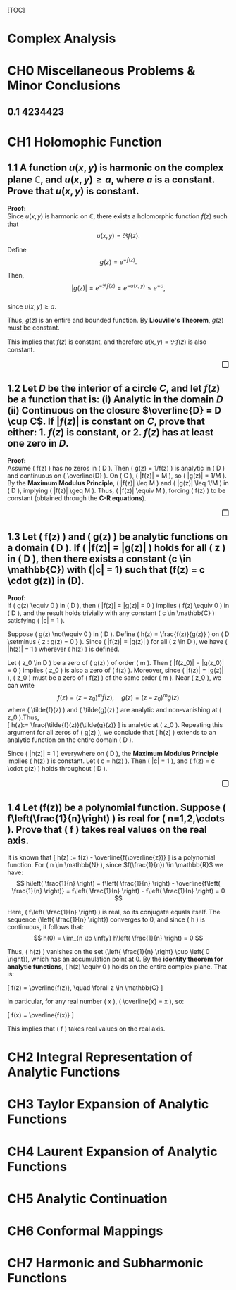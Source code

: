 [TOC]

# Complex Analysis
# CH0 Miscellaneous Problems & Minor Conclusions
## 0.1 4234423

# CH1 Holomophic Function
## 1.1 A function $u(x, y)$ is harmonic on the complex plane $\mathbb{C}$, and $u(x, y) \geq a$, where $a$ is a constant. Prove that $u(x, y)$ is constant.
**Proof:**  
Since $u(x, y)$ is harmonic on $\mathbb{C}$, there exists a holomorphic function $f(z)$ such that  
$$
u(x, y) = \Re f(z).
$$  

Define  
$$
g(z) = e^{-f(z)}.
$$  

Then,  
$$
|g(z)| = e^{-\Re f(z)} = e^{-u(x, y)} \leq e^{-a},
$$  
since $u(x, y) \geq a$.  

Thus, $g(z)$ is an entire and bounded function. By **Liouville's Theorem**, $g(z)$ must be constant.  

This implies that $f(z)$ is constant, and therefore $u(x, y) = \Re f(z)$ is also constant.  
<div style="text-align: right;font-size: 20px;">▢</div>

## 1.2 Let $D$ be the interior of a circle $C$, and let $f(z)$ be a function that is: (i) Analytic in the domain $D$ (ii) Continuous on the closure $\overline{D} = D \cup C$. If $|f(z)|$ is constant on $C$, prove that either: 1. $f(z)$ is constant, or 2. $f(z)$ has at least one zero in $D$.
**Proof:**  
Assume \( f(z) \) has no zeros in \( D \). Then \( g(z) = 1/f(z) \) is analytic in \( D \) and continuous on \( \overline{D} \). On \( C \), \( |f(z)| = M \), so \( |g(z)| = 1/M \). By the **Maximum Modulus Principle**, \( |f(z)| \leq M \) and \( |g(z)| \leq 1/M \) in \( D \), implying \( |f(z)| \geq M \). Thus, \( |f(z)| \equiv M \), forcing \( f(z) \) to be constant (obtained through the **C-R equations**). 
 <div style="text-align: right;font-size: 20px;">▢</div>

## 1.3 Let \( f(z) \) and \( g(z) \) be analytic functions on a domain \( D \). If \( |f(z)| = |g(z)| \) holds for all \( z \) in \( D \), then there exists a constant \(c \in \mathbb{C}\) with \(|c| = 1\) such that \(f(z) = c \cdot g(z)\) in \(D\).
**Proof:**  
If \( g(z) \equiv 0 \) in \( D \), then \( |f(z)| = |g(z)| = 0 \) implies \( f(z) \equiv 0 \) in \( D \), and the result holds trivially with any constant \( c \in \mathbb{C} \) satisfying \( |c| = 1 \).  

Suppose \( g(z) \not\equiv 0 \) in \( D \). Define \( h(z) = \frac{f(z)}{g(z)} \) on \( D \setminus \{ z : g(z) = 0 \} \). Since \( |f(z)| = |g(z)| \) for all \( z \in D \), we have \( |h(z)| = 1 \) wherever \( h(z) \) is defined.  

Let \( z_0 \in D \) be a zero of \( g(z) \) of order \( m \). Then \( |f(z_0)| = |g(z_0)| = 0 \) implies \( z_0 \) is also a zero of \( f(z) \). Moreover, since \( |f(z)| = |g(z)| \), \( z_0 \) must be a zero of \( f(z) \) of the same order \( m \). Near \( z_0 \), we can write  
$$
f(z) = (z - z_0)^m \tilde{f}(z), \quad g(z) = (z - z_0)^m \tilde{g}(z)
$$where \( \tilde{f}(z) \) and \( \tilde{g}(z) \) are analytic and non-vanishing at \( z_0 \).Thus,  
\[
h(z):= \frac{\tilde{f}(z)}{\tilde{g}(z)}
\]  is analytic at \( z_0 \). Repeating this argument for all zeros of \( g(z) \), we conclude that \( h(z) \) extends to an analytic function on the entire domain \( D \).  

Since \( |h(z)| = 1 \) everywhere on \( D \), the **Maximum Modulus Principle** implies \( h(z) \) is constant. Let \( c = h(z) \). Then \( |c| = 1 \), and \( f(z) = c \cdot g(z) \) holds throughout \( D \).     
 <div style="text-align: right;font-size: 20px;">▢</div>

## 1.4 Let \(f(z)\) be a polynomial function. Suppose \( f\left(\frac{1}{n}\right) \) is real for \( n=1,2,\cdots \). Prove that \( f \) takes real values on the real axis.
It is known that 
\[ h(z) := f(z) - \overline{f(\overline{z})}  \] is a polynomial function. For \( n \in \mathbb{N} \), since $f(\frac{1}{n}) \in \mathbb{R}$ we have:
$$ h\left( \frac{1}{n} \right) = f\left( \frac{1}{n} \right) - \overline{f\left( \frac{1}{n} \right)} = f\left( \frac{1}{n} \right) - f\left( \frac{1}{n} \right) = 0 $$

Here, \( f\left( \frac{1}{n} \right) \) is real, so its conjugate equals itself. The sequence \(\left\{ \frac{1}{n} \right\}\) converges to 0, and since \( h \) is continuous, it follows that:
$$  h(0) = \lim_{n \to \infty} h\left( \frac{1}{n} \right) = 0  $$

Thus, \( h(z) \) vanishes on the set \(\left\{ \frac{1}{n} \right\} \cup \left\{ 0 \right\}\), which has an accumulation point at 0. By the **identity theorem for analytic functions**, \( h(z) \equiv 0 \) holds on the entire complex plane. That is:

\[ f(z) = \overline{f(z)}, \quad \forall z \in \mathbb{C} \]

In particular, for any real number \( x \), \( \overline{x} = x \), so:

\[ f(x) = \overline{f(x)} \]

This implies that \( f \) takes real values on the real axis.












# CH2 Integral Representation of Analytic Functions





# CH3 Taylor Expansion of Analytic Functions

# CH4 Laurent Expansion of Analytic Functions 



# CH5 Analytic Continuation


# CH6 Conformal Mappings



# CH7 Harmonic and Subharmonic Functions


